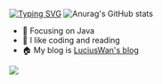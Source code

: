 [![Typing SVG](https://readme-typing-svg.demolab.com?font=Fira+Code&pause=1000&width=435&lines=Hi+There%EF%BC%81This+Is+LuciusWan!!;Welcome+To+My+Homepage%EF%BC%81%EF%BC%81%EF%BC%81)](https://git.io/typing-svg)
![Anurag's GitHub stats](https://github-readme-stats.vercel.app/api?username=LuciusWan&theme=ambient_gradient)

- :orange_book: Focusing on Java
- :sparkling_heart: I like coding and reading
- :house: My blog is [LuciusWan's blog](https://LuciusWan.github.io/)

![](https://wakatime.com/share/@91fe4fe4-daea-456d-84d3-4d6a37e773ca/93e04864-7339-40d7-b52c-680d45643d5b.svg)


